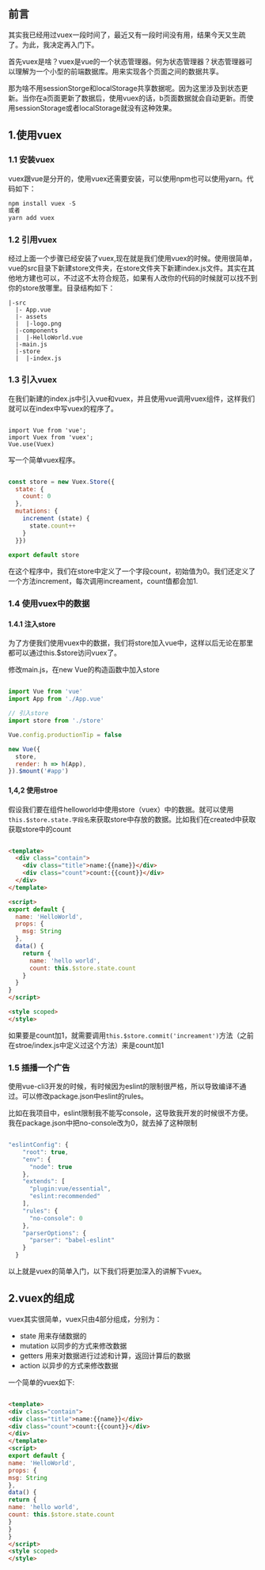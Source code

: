 ## 前言

其实我已经用过vuex一段时间了，最近又有一段时间没有用，结果今天又生疏了。为此，我决定再入门下。

首先vuex是啥？vuex是vue的一个状态管理器。何为状态管理器？状态管理器可以理解为一个小型的前端数据库。用来实现各个页面之间的数据共享。

那为啥不用sessionStorge和localStorage共享数据呢。因为这里涉及到状态更新。当你在a页面更新了数据后，使用vuex的话，b页面数据就会自动更新。而使用sessionStorage或者localStorage就没有这种效果。

## 1.使用vuex

### 1.1 安装vuex

vuex跟vue是分开的，使用vuex还需要安装，可以使用npm也可以使用yarn。代码如下：

```powershell
npm install vuex -S
或者
yarn add vuex
```

### 1.2 引用vuex

经过上面一个步骤已经安装了vuex,现在就是我们使用vuex的时候。使用很简单，vue的src目录下新建store文件夹，在store文件夹下新建index.js文件。其实在其他地方建也可以，不过这不太符合规范，如果有人改你的代码的时候就可以找不到你的store放哪里。目录结构如下：

```shell
|-src
  |- App.vue
  |- assets
  |  |-logo.png
  |-components
  |  |-HelloWorld.vue
  |-main.js
  |-store
  |  |-index.js

```

### 1.3 引入vuex

在我们新建的index.js中引入vue和vuex，并且使用vue调用vuex组件，这样我们就可以在index中写vuex的程序了。

```shell

import Vue from 'vue';
import Vuex from 'vuex';
Vue.use(Vuex)

```
写一个简单vuex程序。

```javascript

const store = new Vuex.Store({
  state: {
    count: 0
  },
  mutations: {
    increment (state) {
      state.count++
    }
  }})
  
export default store

```
在这个程序中，我们在store中定义了一个字段count，初始值为0。我们还定义了一个方法increment，每次调用increament，count值都会加1.

### 1.4 使用vuex中的数据

#### 1.4.1 注入store

为了方便我们使用vuex中的数据，我们将store加入vue中，这样以后无论在那里都可以通过this.$store访问vuex了。

修改main.js，在new Vue的构造函数中加入store

```javascript

import Vue from 'vue'
import App from './App.vue'

// 引入store
import store from './store'

Vue.config.productionTip = false

new Vue({
  store,
  render: h => h(App),
}).$mount('#app')

```

#### 1,4,2 使用stroe

假设我们要在组件helloworld中使用store（vuex）中的数据。就可以使用`this.$store.state.字段名`来获取store中存放的数据。比如我们在created中获取获取store中的count

```html

<template>
  <div class="contain">
    <div class="title">name:{{name}}</div>
    <div class="count">count:{{count}}</div>
  </div>
</template>

<script>
export default {
  name: 'HelloWorld',
  props: {
    msg: String
  },
  data() {
    return {
      name: 'hello world',
      count: this.$store.state.count
    }
  }
}
</script>

<style scoped>
</style>


```

如果要是count加1，就需要调用`this.$store.commit('increament')`方法（之前在stroe/index.js中定义过这个方法）来是count加1


### 1.5 插播一个广告
使用vue-cli3开发的时候，有时候因为eslint的限制很严格，所以导致编译不通过。可以修改package.json中eslint的rules。

比如在我项目中，eslint限制我不能写console，这导致我开发的时候很不方便。我在package.json中把no-console改为0，就去掉了这种限制

```javascript

"eslintConfig": {
    "root": true,
    "env": {
      "node": true
    },
    "extends": [
      "plugin:vue/essential",
      "eslint:recommended"
    ],
    "rules": {
      "no-console": 0
    },
    "parserOptions": {
      "parser": "babel-eslint"
    }
  }

```

以上就是vuex的简单入门，以下我们将更加深入的讲解下vuex。

## 2.vuex的组成

vuex其实很简单，vuex只由4部分组成，分别为：

- state 用来存储数据的
- mutation 以同步的方式来修改数据
- getters 用来对数据进行过滤和计算，返回计算后的数据
- action 以异步的方式来修改数据

一个简单的vuex如下:


```html

<template>
<div class="contain">
<div class="title">name:{{name}}</div>
<div class="count">count:{{count}}</div>
</div>
</template>
<script>
export default {
name: 'HelloWorld',
props: {
msg: String
},
data() {
return {
name: 'hello world',
count: this.$store.state.count
}
}
}
</script>
<style scoped>
</style>


```
